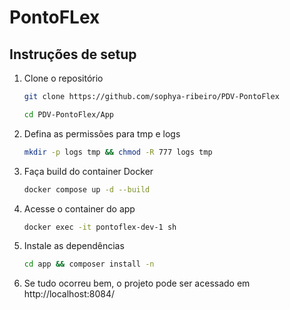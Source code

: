 # PontoFLex

## Instruções de setup

1. Clone o repositório

    ```sh
    git clone https://github.com/sophya-ribeiro/PDV-PontoFlex
    ```

    ```sh
    cd PDV-PontoFlex/App
    ```

2. Defina as permissões para tmp e logs

    ```sh
    mkdir -p logs tmp && chmod -R 777 logs tmp
    ```

3. Faça build do container Docker

    ```sh
    docker compose up -d --build
    ```

4. Acesse o container do app

	```sh
	docker exec -it pontoflex-dev-1 sh
	```

5. Instale as dependências

	```sh
	cd app && composer install -n
	```

4. Se tudo ocorreu bem, o projeto pode ser acessado em http://localhost:8084/
